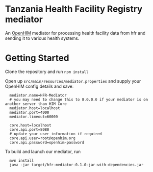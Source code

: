 
# Tanzania Health Facility Registry mediator
An [OpenHIM](http://openhim.org/) mediator for processing health facility data  from hfr and sending it to various health systems.

# Getting Started
Clone the repository and run `npm install`

Open up `src/main/resources/mediator.properties` and supply your OpenHIM config details and save:

```
  mediator.name=HFR-Mediator
  # you may need to change this to 0.0.0.0 if your mediator is on another server than HIM Core
  mediator.host=localhost
  mediator.port=4000
  mediator.timeout=60000

  core.host=localhost
  core.api.port=8080
  # update your user information if required
  core.api.user=root@openhim.org
  core.api.password=openhim-password
```

To build and launch our mediator, run

```
  mvn install
  java -jar target/hfr-mediator-0.1.0-jar-with-dependencies.jar
```

